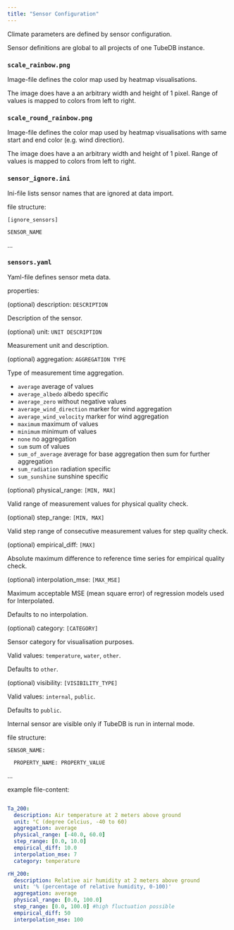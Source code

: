 ```yaml
---
title: "Sensor Configuration"
---
```


Climate parameters are defined by sensor configuration. 

Sensor definitions are global to all projects of one TubeDB instance.

### `scale_rainbow.png`

Image-file defines the color map used by heatmap visualisations.

The image does have a an arbitrary width and height of 1 pixel. Range of values is mapped to colors from left to right.

### `scale_round_rainbow.png`

Image-file defines the color map used by heatmap visualisations with same start and end color (e.g. wind direction).

The image does have a an arbitrary width and height of 1 pixel. Range of values is mapped to colors from left to right.

### `sensor_ignore.ini`

Ini-file lists sensor names that are ignored at data import.

file structure:

`[ignore_sensors]`

`SENSOR_NAME`
 
...

### `sensors.yaml`

Yaml-file defines sensor meta data.

properties:

(optional) description: `DESCRIPTION`

Description of the sensor.

(optional) unit: `UNIT DESCRIPTION`

Measurement unit and description.

(optional) aggregation: `AGGREGATION TYPE`

Type of measurement time aggregation.

* `average` average of values
* `average_albedo` albedo specific	
* `average_zero` without negative values
* `average_wind_direction` marker for wind aggregation			
* `average_wind_velocity` marker for wind aggregation
* `maximum` maximum of values
* `minimum` minimum of values
* `none`	no aggregation						
* `sum` sum of values		
* `sum_of_average` average for base aggregation then sum for further aggregation			
* `sum_radiation` radiation specific
* `sum_sunshine`  sunshine specific

(optional) physical_range: `[MIN, MAX]`

Valid range of measurement values for physical quality check.

(optional) step_range: `[MIN, MAX]`

Valid step range of consecutive measurement values for step quality check.

(optional) empirical_diff: `[MAX]`

Absolute maximum difference to reference time series for empirical quality check.

(optional) interpolation_mse: `[MAX_MSE]`

Maximum acceptable MSE (mean square error) of regression models used for Interpolated.

Defaults to no interpolation.

(optional) category: `[CATEGORY]`

Sensor category for visualisation purposes.

Valid values: `temperature`, `water`, `other`.

Defaults to `other`.

(optional) visibility: `[VISIBILITY_TYPE]`

Valid values: `internal`, `public`.

Defaults to `public`.

Internal sensor are visible only if TubeDB is run in internal mode.
 

file structure:

`SENSOR_NAME:`

`  PROPERTY_NAME: PROPERTY_VALUE`

...

example file-content:

```YAML

Ta_200:
  description: Air temperature at 2 meters above ground
  unit: °C (degree Celcius, -40 to 60)
  aggregation: average
  physical_range: [-40.0, 60.0]
  step_range: [0.0, 10.0]
  empirical_diff: 10.0
  interpolation_mse: 7
  category: temperature

rH_200:
  description: Relative air humidity at 2 meters above ground
  unit: '% (percentage of relative humidity, 0-100)'
  aggregation: average
  physical_range: [0.0, 100.0]
  step_range: [0.0, 100.0] #high fluctuation possible
  empirical_diff: 50
  interpolation_mse: 100 

```
